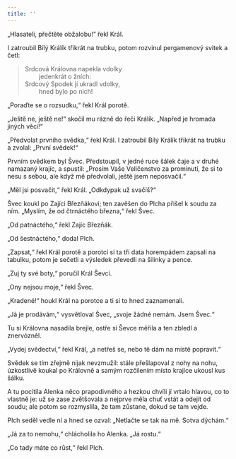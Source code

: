 ```yaml
---
title: ''
---
```


„Hlasateli, přečtěte obžalobu!“ řekl Král.

I zatroubil Bílý Králík třikrát na trubku, potom rozvinul pergamenový svitek a četl:

> Srdcová Královna napekla vdolky  
>         jedenkrát o žních:  
> Srdcový Spodek jí ukradl vdolky,  
>         hned bylo po nich!

„Poraďte se o rozsudku,“ řekl Král porotě.

„Ještě ne, ještě ne!“ skočil mu rázně do řeči Králík. „Napřed je hromada jiných věcí!“

„Předvolat prvního svědka,“ řekl Král. I zatroubil Bílý Králík třikrát na trubku a zvolal: „První svědek!“

Prvním svědkem byl Švec. Předstoupil, v jedné ruce šálek čaje a v druhé namazaný krajíc, a spustil: „Prosím Vaše Veličenstvo za prominutí, že si to nesu s sebou, ale když mě předvolali, ještě jsem neposvačil.“

„Měl jsi posvačit,“ řekl Král. „Odkdypak už svačíš?“

Švec koukl po Zajíci Březňákovi; ten zavěšen do Plcha přišel k soudu za ním. „Myslím, že od čtrnáctého března,“ řekl Švec.

„Od patnáctého,“ řekl Zajíc Březňák.

„Od šestnáctého,“ dodal Plch.

„Zapsat,“ řekl Král porotě a porotci si ta tři data horempádem zapsali na tabulku, potom je sečetli a výsledek převedli na šilinky a pence.

„Zuj ty své boty,“ poručil Král Ševci.

„Ony nejsou moje,“ řekl Švec.

„Kradené!“ houkl Král na porotce a ti si to hned zaznamenali.

„Já je prodávám,“ vysvětloval Švec, „svoje žádné nemám. Jsem Švec.“

Tu si Královna nasadila brejle, ostře si Ševce měřila a ten zbledl a znervózněl.

„Vydej svědectví,“ řekl Král, „a netřeš se, nebo tě dám na místě popravit.“

Svědek se tím zřejmě nijak nevzmužil: stále přešlapoval z nohy na nohu, úzkostlivě koukal po Královně a samým rozčilením místo krajíce ukousl kus šálku.

A tu pocítila Alenka něco prapodivného a hezkou chvíli jí vrtalo hlavou, co to vlastně je: už se zase zvětšovala a nejprve měla chuť vstát a odejít od soudu; ale potom se rozmyslila, že tam zůstane, dokud se tam vejde.

Plch seděl vedle ní a hned se ozval: „Netlačte se tak na mě. Sotva dýchám.“

„Já za to nemohu,“ chlácholila ho Alenka. „Já rostu.“

„Co tady máte co růst,“ řekl Plch.
